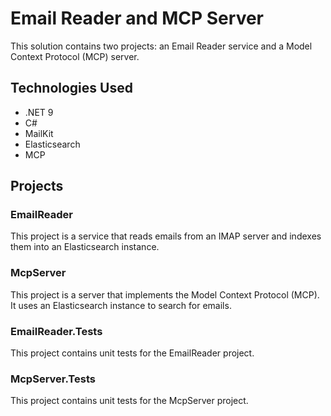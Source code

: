 # Email Reader and MCP Server

This solution contains two projects: an Email Reader service and a Model Context Protocol (MCP) server.

## Technologies Used

- .NET 9
- C#
- MailKit
- Elasticsearch
- MCP

## Projects

### EmailReader

This project is a service that reads emails from an IMAP server and indexes them into an Elasticsearch instance.

### McpServer

This project is a server that implements the Model Context Protocol (MCP). It uses an Elasticsearch instance to search for emails.

### EmailReader.Tests

This project contains unit tests for the EmailReader project.

### McpServer.Tests

This project contains unit tests for the McpServer project.
